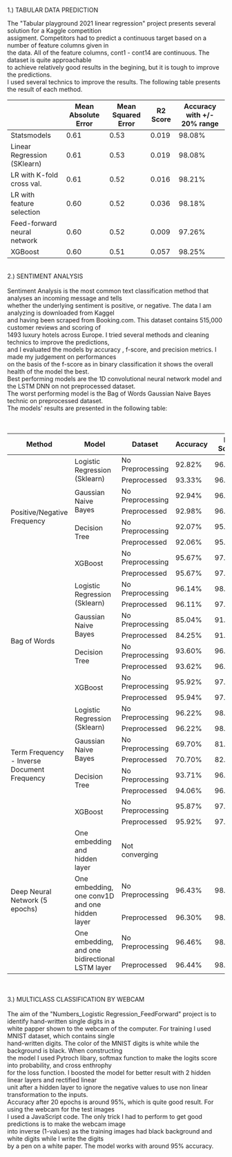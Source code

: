 

1.) TABULAR DATA PREDICTION </br>

The "Tabular playground 2021 linear regression" project presents several solution for a Kaggle competition  </br>
assigment. Competitors had to predict a continuous target based on a number of feature columns given in  </br>
the data. All of the feature columns, cont1 - cont14 are continuous. The dataset is quite approachable  </br>
to achieve relatively good results in the begining, but it is tough to improve the predictions. </br>
I used several technics to improve the results. The following table presents the result of each method.</br>

|                            | Mean Absolute Error|Mean Squared Error |R2 Score|Accuracy with +/- 20% range| 
|----------------------------|--------------------|-------------------|--------|---------------------------|      
|        Statsmodels         |        0.61        |       0.53        |  0.019 |          98.08%           |
| Linear Regression (SKlearn)|        0.61        |       0.53        |  0.019 |          98.08%           | 
|  LR with K-fold cross val. |        0.61        |       0.52        |  0.016 |          98.21%           |
| LR with feature selection  |        0.60        |       0.52        |  0.036 |          98.18%           |
| Feed-forward neural network|        0.60        |       0.52        |  0.009 |          97.26%           |
|         XGBoost            |        0.60        |       0.51        |  0.057 |          98.25%           |

</br>
2.) SENTIMENT ANALYSIS</br>
</br>
Sentiment Analysis is the most common text classification method that analyses an incoming message and tells </br>
whether the underlying sentiment is positive, or negative. The data I am analyzing is downloaded from Kaggel </br>
and having been scraped from Booking.com. This dataset contains 515,000 customer reviews and scoring of  </br>
1493 luxury hotels across Europe. I tried several methods and cleaning technics to improve the predictions,  </br>
and I evaluated the models by accuracy , f-score, and precision metrics. I made my judgement on performances  </br>
on the basis of the f-score as in binary classification it shows the overall health of the model the best.  </br>
Best performing models are the 1D convolutional neural network model and the LSTM DNN on not preprocessed dataset.  </br>
The worst performing model is the Bag of Words Gaussian Naive Bayes technic on preprocessed dataset. </br>
The models' results are presented in the following table: </br>
 </br>
</br>
<table>
    <thead>
        <tr>
            <th>Method</th>
            <th>Model</th>
            <th>Dataset</th>
            <th>Accuracy</th>
            <th>F-Score</th>
            <th>Precision</th>
        </tr>
    </thead>
    <tbody>
        <tr>
            <td rowspan=8>Positive/Negative<br> Frequency</td>
            <td rowspan=2>Logistic Regression<br> (Sklearn)</td>
            <td>No Preprocessing</td>
            <td>92.82%</td>
            <td>96.27%</td>
            <td>95.83%</td>
        </tr>
        <tr>          
            <td>Preprocessed</td>
            <td>93.33%</td>
            <td>96.54%</td>
            <td>95.81%</td>
        </tr>
        <tr>
           <td rowspan=2>Gaussian Naive Bayes</td>
           <td>No Preprocessing</td>
           <td>92.94%</td>
           <td>96.32%</td>
           <td>96.00%</td>
        </tr>
        <tr>
           <td>Preprocessed</td>
           <td>92.98%</td>
           <td>96.35%</td>
           <td>95.96%</td>
        </tr>
        <tr>
           <td rowspan=2>Decision Tree</td>
           <td>No Preprocessing</td>
           <td>92.07%</td>
           <td>95.86%</td>
           <td>95.85%</td>
        </tr>
        <tr>
           <td>Preprocessed</td>
           <td>92.06%</td>
           <td>95.85%</td>
           <td>95.90%</td>
        </tr>
        <tr>
           <td rowspan=2>XGBoost</td>
           <td>No Preprocessing</td>
           <td>95.67%</td>
           <td>97.79%</td>
           <td>95.67%</td>
        </tr>
        <tr>
           <td>Preprocessed</td>
           <td>95.67%</td>
           <td>97.79%</td>
           <td>95.67%</td>
        </tr>      
        <tr>
            <td rowspan=8>Bag of Words</td>
            <td rowspan=2>Logistic Regression <br>(Sklearn)</td>
            <td>No Preprocessing</td>
            <td>96.14%</td>
            <td>98.01%</td>
            <td>96.91%</td>
        </tr>
        <tr>          
            <td>Preprocessed</td>
            <td>96.11%</td>
            <td>97.99%</td>
            <td>96.78%</td>
        </tr>
        <tr>
           <td rowspan=2>Gaussian Naive Bayes</td>
           <td>No Preprocessing</td>
           <td>85.04%</td>
           <td>91.69%</td>
           <td>97.90%</td>
        </tr>
        <tr>
           <td>Preprocessed</td>
           <td>84.25%</td>
           <td>91.21%</td>
           <td>97.85%</td>
        </tr>
        <tr>
           <td rowspan=2>Decision Tree</td>
           <td>No Preprocessing</td>
           <td>93.60%</td>
           <td>96.65%</td>
           <td>96.66%</td>
        </tr>
        <tr>
           <td>Preprocessed</td>
           <td>93.62%</td>
           <td>96.66%</td>
           <td>96.80%</td>
        </tr>
        <tr>
           <td rowspan=2>XGBoost</td>
           <td>No Preprocessing</td>
           <td>95.92%</td>
           <td>97.79%</td>
           <td>95.67%</td>
        </tr>
        <tr>
           <td>Preprocessed</td>
           <td>95.94%</td>
           <td>97.92%</td>
           <td>96.02%</td>
        </tr>
        <tr>
            <td rowspan=8>Term Frequency - Inverse <br>Document Frequency</td>
            <td rowspan=2>Logistic Regression <br>(Sklearn)</td>
            <td>No Preprocessing</td>
            <td>96.22%</td>
            <td>98.05%</td>
            <td>96.62%</td>
        </tr>
        <tr>          
            <td>Preprocessed</td>
            <td>96.22%</td>
            <td>98.05%</td>
            <td>96.64%</td>
        </tr>
        <tr>
           <td rowspan=2>Gaussian Naive Bayes</td>
           <td>No Preprocessing</td>
           <td>69.70%</td>
           <td>81.32%</td>
           <td>99.12%</td>
        </tr>
        <tr>
           <td>Preprocessed</td>
           <td>70.70%</td>
           <td>82.06%</td>
           <td>99.05%</td>
        </tr>
        <tr>
           <td rowspan=2>Decision Tree</td>
           <td>No Preprocessing</td>
           <td>93.71%</td>
           <td>96.72%</td>
           <td>96.59%</td>
        </tr>
        <tr>
           <td>Preprocessed</td>
           <td>94.06%</td>
           <td>96.90%</td>
           <td>96.70%</td>
        </tr>
        <tr>
           <td rowspan=2>XGBoost</td>
           <td>No Preprocessing</td>
           <td>95.87%</td>
           <td>97.89%</td>
           <td>95.94%</td>
        </tr>
        <tr>
           <td>Preprocessed</td>
           <td>95.92%</td>
           <td>97.91%</td>
           <td>95.98%</td>
        </tr>     
        <tr>
            <td rowspan=5>Deep Neural Network (5 epochs)</td>
            <td rowspan=1>One embedding and <br> hidden layer</td>
            <td>Not converging</td>
        </tr>
        <tr>
           <td rowspan=2>One embedding, one conv1D<br>and one hidden layer</td>
           <td>No Preprocessing</td>
           <td>96.43%</td>
           <td>98.13%</td>
           <td>97.05%</td>
        </tr>
        </tr> 
           <td>Preprocessed</td>
           <td>96.30%</td>
           <td>98.05%</td>
           <td>96.98%</td>
               </tr>
        <tr>
           <td rowspan=2>One embedding, and one <br>bidirectional LSTM layer</td>
           <td>No Preprocessing</td>
           <td>96.46%</td>
           <td>98.14%</td>
           <td>96.98%</td>
        </tr>
        </tr> 
           <td>Preprocessed</td>
           <td>96.44%</td>
           <td>98.13%</td>
           <td>96.97%</td>
    </tbody>
</table>
</br>



</br>
3.) MULTICLASS CLASSIFICATION BY WEBCAM</br>
</br>
The aim of the "Numbers_Logistic Regression_FeedForward" project is to identify hand-written single digits in a   </br>
white papper shown to the webcam of the computer. For training I used MNIST dataset, which contains single </br>
hand-written digits. The color of the MNIST digits is white while the background is black. When constructing </br>
the model I used Pytroch libary, softmax function to make the logits score into probability, and cross enthrophy </br> 
for the loss function. I boosted the model for better result with 2 hidden linear layers and rectified linear </br> 
unit after a hidden layer to ignore the negative values to use non linear transformation to the inputs.</br> 
Accuracy after 20 epochs is around 95%, which is quite good result. For using the webcam for the test images </br>
I used a JavaScript code. The only trick I had to perform to get good predictions is to make the webcam image </br>
into inverse (1-values) as the training images had black background and white digits while I write the digits</br>
by a pen on a white paper. The model works with around 95% accuracy.

